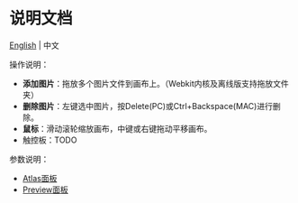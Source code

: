 说明文档
=========

[English](https://github.com/fireball-x/atlas-editor-polymer/blob/master/doc/README.md) | 中文  

操作说明：
- **添加图片**：拖放多个图片文件到画布上。（Webkit内核及离线版支持拖放文件夹）
- **删除图片**：左键选中图片，按Delete(PC)或Ctrl+Backspace(MAC)进行删除。
- **鼠标**：滑动滚轮缩放画布，中键或右键拖动平移画布。
- 触控板：TODO

参数说明：
- [Atlas面板](https://github.com/fireball-x/atlas-editor-polymer/blob/master/doc/atlas-panel_cn.md)
- [Preview面板](https://github.com/fireball-x/atlas-editor-polymer/blob/master/doc/preview-panel_cn.md)
